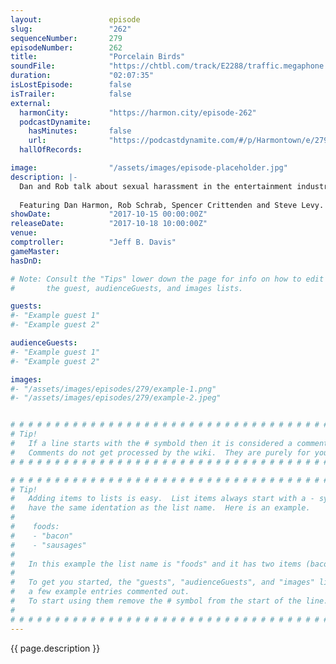 ```yaml
---
layout:               episode
slug:                 "262"
sequenceNumber:       279
episodeNumber:        262
title:                "Porcelain Birds"
soundFile:            "https://chtbl.com/track/E2288/traffic.megaphone.fm/STA5330727073.mp3?updated=1596587371"
duration:             "02:07:35"
isLostEpisode:        false
isTrailer:            false
external:
  harmonCity:         "https://harmon.city/episode-262"
  podcastDynamite:
    hasMinutes:       false
    url:              "https://podcastdynamite.com/#/p/Harmontown/e/279/262"
  hallOfRecords:      

image:                "/assets/images/episode-placeholder.jpg"
description: |-
  Dan and Rob talk about sexual harassment in the entertainment industry and the ramifications of a Rick & Morty porn parody being produced. Spencer reveals why people really buy iPads.
  
  Featuring Dan Harmon, Rob Schrab, Spencer Crittenden and Steve Levy.
showDate:             "2017-10-15 00:00:00Z"
releaseDate:          "2017-10-18 10:00:00Z"
venue:                
comptroller:          "Jeff B. Davis"
gameMaster:           
hasDnD:               

# Note: Consult the "Tips" lower down the page for info on how to edit
#       the guest, audienceGuests, and images lists.

guests:
#- "Example guest 1"
#- "Example guest 2"

audienceGuests:
#- "Example guest 1"
#- "Example guest 2"

images:
#- "/assets/images/episodes/279/example-1.png"
#- "/assets/images/episodes/279/example-2.jpeg"


# # # # # # # # # # # # # # # # # # # # # # # # # # # # # # # # # # # # # # # # # # # # #
# Tip!
#   If a line starts with the # symbold then it is considered a comment.
#   Comments do not get processed by the wiki.  They are purely for your information.
# # # # # # # # # # # # # # # # # # # # # # # # # # # # # # # # # # # # # # # # # # # # #

# # # # # # # # # # # # # # # # # # # # # # # # # # # # # # # # # # # # # # # # # # # # #
# Tip!
#   Adding items to lists is easy.  List items always start with a - symbol and have
#   have the same identation as the list name.  Here is an example.
#
#    foods:
#    - "bacon"
#    - "sausages"
#
#   In this example the list name is "foods" and it has two items (bacon, and sausages).
#
#   To get you started, the "guests", "audienceGuests", and "images" lists below have
#   a few example entries commented out.
#   To start using them remove the # symbol from the start of the line.
#
# # # # # # # # # # # # # # # # # # # # # # # # # # # # # # # # # # # # # # # # # # # # #
---
```


<!-- The episode description will be rendered here -->
{{ page.description }}

<!-- Add your content BELOW here -->
<!-- vvvvvvvvvvvvvvvvvvvvvvvvvvv -->




<!-- ^^^^^^^^^^^^^^^^^^^^^^^^^^^ -->
<!-- Add your content ABOVE here -->

<!-- The episode gallery will be rendered here -->